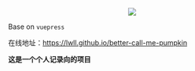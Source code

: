 <p align="center">
  <img src="https://i.postimg.cc/Sxy0rKYC/home.png">
</p>

Base on `vuepress`

在线地址：https://lwll.github.io/better-call-me-pumpkin

**这是一个个人记录向的项目**